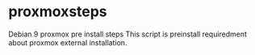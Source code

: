 # proxmoxsteps
Debian 9 proxmox pre install steps
This script is preinstall requiredment about proxmox external installation.
